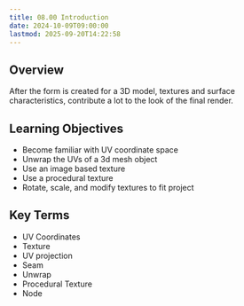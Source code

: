 ```yaml
---
title: 08.00 Introduction
date: 2024-10-09T09:00:00
lastmod: 2025-09-20T14:22:58
---
```


## Overview

After the form is created for a 3D model, textures and surface characteristics, contribute a lot to the look of the final render.

## Learning Objectives

- Become familiar with UV coordinate space
- Unwrap the UVs of a 3d mesh object
- Use an image based texture
- Use a procedural texture
- Rotate, scale, and modify textures to fit project

## Key Terms

- UV Coordinates
- Texture
- UV projection
- Seam
- Unwrap
- Procedural Texture
- Node
